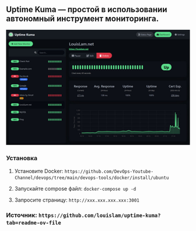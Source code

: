 ## Uptime Kuma — простой в использовании автономный инструмент мониторинга.

![Example](kuma-uptime.png)




### Установка
1) Установите Docker: ```https://github.com/DevOps-Youtube-Channel/devops/tree/main/devops-tools/docker/install/ubuntu```
   
2) Запускайте compose файл: ```docker-compose up -d```

3) Запросите страницу:  ```http://xxx.xxx.xxx.xxx:3001```



### Источник:  ```https://github.com/louislam/uptime-kuma?tab=readme-ov-file```
